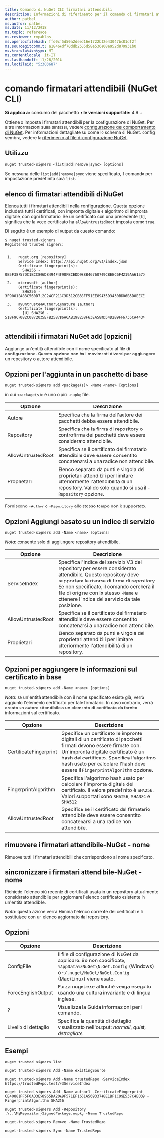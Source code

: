 ```yaml
---
title: Comando di NuGet CLI firmatari attendibili
description: Informazioni di riferimento per il comando di firmatari attendibili nuget.exe
author: patbel
ms.author: patbel
ms.date: 11/12/2018
ms.topic: reference
ms.reviewer: rmpablos
ms.openlocfilehash: ffd0cf5d50a2deed16e1722b32e43047bc81df2f
ms.sourcegitcommit: a1846edf70ddb2505d58e536e08e952d870931b0
ms.translationtype: MT
ms.contentlocale: it-IT
ms.lasthandoff: 11/26/2018
ms.locfileid: "52303687"
---
```

# <a name="trusted-signers-command-nuget-cli"></a>comando firmatari attendibili (NuGet CLI)

**Si applica a:** consumo del pacchetto &bullet; **le versioni supportate:** 4.9 +

Ottiene o imposta i firmatari attendibili per la configurazione di NuGet. Per altre informazioni sulla sintassi, vedere [configurazione del comportamento di NuGet](../consume-packages/configuring-nuget-behavior.md). Per informazioni dettagliate su come lo schema di NuGet. config sembra, vedere la [riferimento al file di configurazione NuGet](../reference/nuget-config-file.md).

## <a name="usage"></a>Utilizzo

```cli
nuget trusted-signers <list|add|remove|sync> [options]
```

Se nessuna delle `list|add|remove|sync` viene specificato, il comando per impostazione predefinita sarà `list`.

## <a name="nuget-trusted-signers-list"></a>elenco di firmatari attendibili di NuGet

Elenca tutti i firmatari attendibili nella configurazione. Questa opzione includerà tutti i certificati, con impronta digitale e algoritmo di impronta digitale, con ogni firmatario. Se un certificato con una precedente `[U]`, significa che la voce certificato ha `allowUntrustedRoot` imposta come `true`.

Di seguito è un esempio di output da questo comando:

```cli
$ nuget trusted-signers
Registered trusted signers:


 1.   nuget.org [repository]
      Service Index: https://api.nuget.org/v3/index.json
      Certificate fingerprint(s):
        SHA256 - 0E5F38F57DC1BCC806D8494F4F90FBCEDD988B46760709CBEEC6F4219AA6157D

 2.   microsoft [author]
      Certificate fingerprint(s):
        SHA256 - 3F9001EA83C560D712C24CF213C3D312CB3BFF51EE89435D3430BD06B5D0EECE

 3.   myUntrustedAuthorSignature [author]
      Certificate fingerprint(s):
        [U] SHA256 - 518F9CF082C0872025EFB2587B6A6AB198208F63EA58DD54D2B9FF6735CA4434
        
```

## <a name="nuget-trusted-signers-add-options"></a>attendibili i firmatari NuGet add [opzioni]

Aggiunge un'entità attendibile con il nome specificato al file di configurazione. Questa opzione non ha i movimenti diversi per aggiungere un repository o autore attendibile.

## <a name="options-for-add-based-on-a-package"></a>Opzioni per l'aggiunta in un pacchetto di base

```cli
nuget trusted-signers add <package(s)> -Name <name> [options]
```

in cui `<package(s)>` è uno o più `.nupkg` file.

| Opzione | Descrizione |
| --- | --- |
| Autore | Specifica che la firma dell'autore dei pacchetti debba essere attendibile. |
| Repository | Specifica che la firma di repository o controfirma dei pacchetti deve essere considerato attendibile. |
| AllowUntrustedRoot | Specifica se il certificato del firmatario attendibile deve essere consentito concatenarsi a una radice non attendibile. |
| Proprietari | Elenco separato da punti e virgola dei proprietari attendibili per limitare ulteriormente l'attendibilità di un repository. Valido solo quando si usa il `-Repository` opzione. |

Forniscono `-Author` e `-Repository` allo stesso tempo non è supportato.

## <a name="options-for-add-based-on-a-service-index"></a>Opzioni Aggiungi basato su un indice di servizio

```cli
nuget trusted-signers add -Name <name> [options]
```

_Nota_: consente solo di aggiungere repository attendibile. 

| Opzione | Descrizione |
| --- | --- |
| ServiceIndex | Specifica l'indice del servizio V3 del repository per essere considerato attendibile. Questo repository deve supportare la risorsa di firme di repository. Se non specificato, il comando cercherà il file di origine con lo stesso `-Name` e ottenere l'indice del servizio da tale posizione. |
| AllowUntrustedRoot | Specifica se il certificato del firmatario attendibile deve essere consentito concatenarsi a una radice non attendibile. |
| Proprietari | Elenco separato da punti e virgola dei proprietari attendibili per limitare ulteriormente l'attendibilità di un repository. |

## <a name="options-for-add-based-on-the-certificate-information"></a>Opzioni per aggiungere le informazioni sul certificato in base

```cli
nuget trusted-signers add -Name <name> [options]
```

_Nota_: se un'entità attendibile con il nome specificato esiste già, verrà aggiunto l'elemento certificato per tale firmatario. In caso contrario, verrà creato un autore attendibile a un elemento di certificato da fornito informazioni sul certificato.

| Opzione | Descrizione |
| --- | --- |
| CertificateFingerprint | Specifica un certificato le impronte digitali di un certificato di pacchetti firmati devono essere firmate con. Un'impronta digitale certificato è un hash del certificato. Specifica l'algoritmo hash usato per calcolare l'hash deve essere il `FingerprintAlgorithm` opzione. |
| FingerprintAlgorithm | Specifica l'algoritmo hash usato per calcolare l'impronta digitale del certificato. Il valore predefinito è `SHA256`. Valori supportati sono `SHA256`, `SHA384` e `SHA512` |
| AllowUntrustedRoot | Specifica se il certificato del firmatario attendibile deve essere consentito concatenarsi a una radice non attendibile. |

## <a name="nuget-trusted-signers-remove--name-name"></a>rimuovere i firmatari attendibile-NuGet - nome <name>

Rimuove tutti i firmatari attendibili che corrispondono al nome specificato.

## <a name="nuget-trusted-signers-sync--name-name"></a>sincronizzare i firmatari attendibile-NuGet - nome <name>

Richiede l'elenco più recente di certificati usata in un repository attualmente considerato attendibile per aggiornare l'elenco certificato esistente in un'entità attendibile.

_Nota_: questa azione verrà Elimina l'elenco corrente dei certificati e li sostituisce con un elenco aggiornato dal repository.

## <a name="options"></a>Opzioni

| Opzione | Descrizione |
| --- | --- |
| ConfigFile | Il file di configurazione di NuGet da applicare. Se non specificato, `%AppData%\NuGet\NuGet.Config` (Windows) o `~/.nuget/NuGet/NuGet.Config` (Mac/Linux) viene usato.|
| ForceEnglishOutput | Forza nuget.exe affinché venga eseguito usando una cultura invariante e di lingua inglese. |
| ? | Visualizza la Guida informazioni per il comando. |
| Livello di dettaglio | Specifica la quantità di dettaglio visualizzato nell'output: *normali*, *quiet*, *dettagliate*. |

## <a name="examples"></a>Esempi

```cli
nuget trusted-signers list

nuget trusted-signers Add -Name existingSource

nuget trusted-signers Add -Name trustedRepo -ServiceIndex https://trustedRepo.test/v3ServiceIndex

nuget trusted-signers Add -Name author1 -CertificateFingerprint CE40881FF5F0AD3E58965DA20A9F571EF1651A56933748E1BF1C99E537C4E039 -FingerprintAlgorithm SHA256

nuget trusted-signers Add -Repository .\..\MyRepositorySignedPackage.nupkg -Name TrustedRepo

nuget-trusted-signers Remove -Name TrustedRepo

nuget-trusted-signers Sync -Name TrustedRepo
```